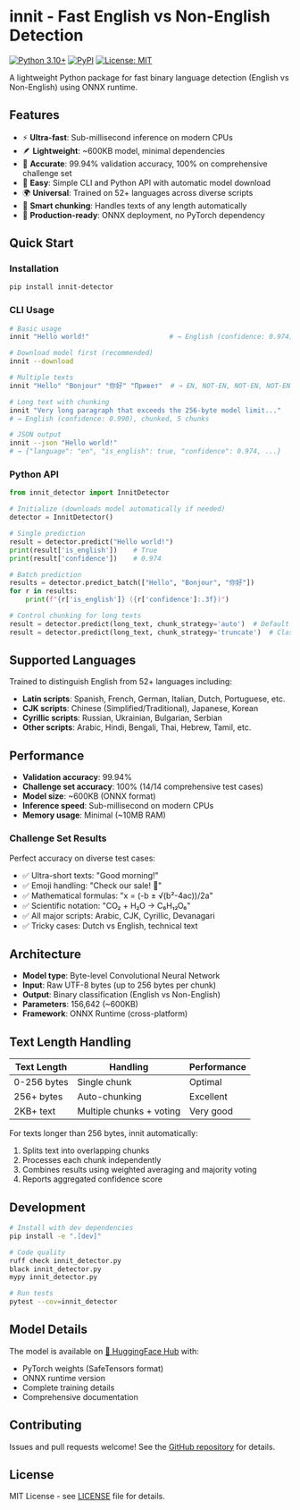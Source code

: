 # innit - Fast English vs Non-English Detection

[![Python 3.10+](https://img.shields.io/badge/python-3.10+-blue.svg)](https://www.python.org/downloads/)
[![PyPI](https://img.shields.io/pypi/v/innit-detector.svg)](https://pypi.org/project/innit-detector/)
[![License: MIT](https://img.shields.io/badge/License-MIT-yellow.svg)](https://opensource.org/licenses/MIT)

A lightweight Python package for fast binary language detection (English vs Non-English) using ONNX runtime.

## Features

- ⚡ **Ultra-fast**: Sub-millisecond inference on modern CPUs
- 🪶 **Lightweight**: ~600KB model, minimal dependencies  
- 🎯 **Accurate**: 99.94% validation accuracy, 100% on comprehensive challenge set
- 🔧 **Easy**: Simple CLI and Python API with automatic model download
- 🌍 **Universal**: Trained on 52+ languages across diverse scripts
- 📝 **Smart chunking**: Handles texts of any length automatically
- 🚀 **Production-ready**: ONNX deployment, no PyTorch dependency

## Quick Start

### Installation

```bash
pip install innit-detector
```

### CLI Usage

```bash
# Basic usage
innit "Hello world!"                    # → English (confidence: 0.974)

# Download model first (recommended)
innit --download

# Multiple texts
innit "Hello" "Bonjour" "你好" "Привет"  # → EN, NOT-EN, NOT-EN, NOT-EN

# Long text with chunking
innit "Very long paragraph that exceeds the 256-byte model limit..."
# → English (confidence: 0.990), chunked, 5 chunks

# JSON output
innit --json "Hello world!"
# → {"language": "en", "is_english": true, "confidence": 0.974, ...}
```

### Python API

```python
from innit_detector import InnitDetector

# Initialize (downloads model automatically if needed)
detector = InnitDetector()

# Single prediction
result = detector.predict("Hello world!")
print(result['is_english'])    # True
print(result['confidence'])    # 0.974

# Batch prediction
results = detector.predict_batch(["Hello", "Bonjour", "你好"])
for r in results:
    print(f"{r['is_english']} ({r['confidence']:.3f})")

# Control chunking for long texts
result = detector.predict(long_text, chunk_strategy='auto')  # Default
result = detector.predict(long_text, chunk_strategy='truncate')  # Classic
```

## Supported Languages

Trained to distinguish English from 52+ languages including:

- **Latin scripts**: Spanish, French, German, Italian, Dutch, Portuguese, etc.
- **CJK scripts**: Chinese (Simplified/Traditional), Japanese, Korean  
- **Cyrillic scripts**: Russian, Ukrainian, Bulgarian, Serbian
- **Other scripts**: Arabic, Hindi, Bengali, Thai, Hebrew, Tamil, etc.

## Performance

- **Validation accuracy**: 99.94%
- **Challenge set accuracy**: 100% (14/14 comprehensive test cases)
- **Model size**: ~600KB (ONNX format)
- **Inference speed**: Sub-millisecond on modern CPUs
- **Memory usage**: Minimal (~10MB RAM)

### Challenge Set Results

Perfect accuracy on diverse test cases:
- ✅ Ultra-short texts: "Good morning!"
- ✅ Emoji handling: "Check our sale! 🎉"  
- ✅ Mathematical formulas: "x = (-b ± √(b²-4ac))/2a"
- ✅ Scientific notation: "CO₂ + H₂O → C₆H₁₂O₆"
- ✅ All major scripts: Arabic, CJK, Cyrillic, Devanagari
- ✅ Tricky cases: Dutch vs English, technical text

## Architecture

- **Model type**: Byte-level Convolutional Neural Network
- **Input**: Raw UTF-8 bytes (up to 256 bytes per chunk)
- **Output**: Binary classification (English vs Non-English)
- **Parameters**: 156,642 (~600KB)
- **Framework**: ONNX Runtime (cross-platform)

## Text Length Handling

| Text Length | Handling | Performance |
|-------------|----------|-------------|
| 0-256 bytes | Single chunk | Optimal |
| 256+ bytes | Auto-chunking | Excellent |
| 2KB+ text | Multiple chunks + voting | Very good |

For texts longer than 256 bytes, innit automatically:
1. Splits text into overlapping chunks
2. Processes each chunk independently  
3. Combines results using weighted averaging and majority voting
4. Reports aggregated confidence score

## Development

```bash
# Install with dev dependencies
pip install -e ".[dev]"

# Code quality
ruff check innit_detector.py
black innit_detector.py
mypy innit_detector.py

# Run tests
pytest --cov=innit_detector
```

## Model Details

The model is available on [🤗 HuggingFace Hub](https://huggingface.co/Mitchins/innit-language-detection) with:
- PyTorch weights (SafeTensors format)
- ONNX runtime version  
- Complete training details
- Comprehensive documentation

## Contributing

Issues and pull requests welcome! See the [GitHub repository](https://github.com/Mitchins/innit-language-detection) for details.

## License

MIT License - see [LICENSE](LICENSE) file for details.